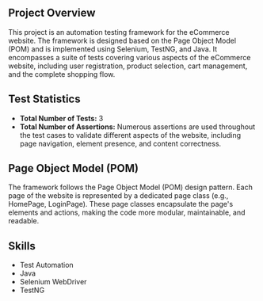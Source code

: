 

## Project Overview
This project is an automation testing framework for the eCommerce website. The framework is designed based on the Page Object Model (POM) and is implemented using Selenium, TestNG, and Java. It encompasses a suite of tests covering various aspects of the eCommerce website, including user registration, product selection, cart management, and the complete shopping flow.

## Test Statistics
- **Total Number of Tests:** 3
- **Total Number of Assertions:** Numerous assertions are used throughout the test cases to validate different aspects of the website, including page navigation, element presence, and content correctness.

## Page Object Model (POM)
The framework follows the Page Object Model (POM) design pattern. Each page of the website is represented by a dedicated page class (e.g., HomePage, LoginPage). These page classes encapsulate the page's elements and actions, making the code more modular, maintainable, and readable.

## Skills
- Test Automation
- Java
- Selenium WebDriver
- TestNG


